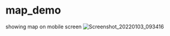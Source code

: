 # map_demo
showing map on mobile screen
![Screenshot_20220103_093416](https://user-images.githubusercontent.com/62168123/147904641-b62d7d20-ed82-4303-8c69-c964cf7e8c6b.jpg)
